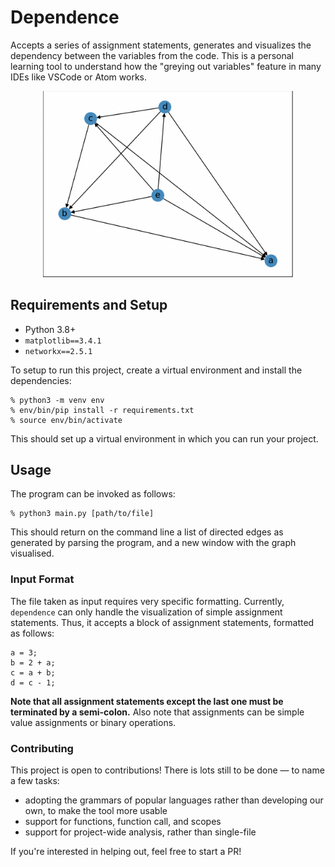# Dependence

Accepts a series of assignment statements, generates and visualizes the dependency between the variables from the code. This is a personal learning tool to understand how the "greying out variables" feature in many IDEs like VSCode or Atom works.

<p align="center">
<img src="static/demo.png" width="400px" alt="Representation of a Generated Graph"/>
</p>

## Requirements and Setup
- Python 3.8+
- `matplotlib==3.4.1`
- `networkx==2.5.1`

To setup to run this project, create a virtual environment and install the dependencies:
```
% python3 -m venv env
% env/bin/pip install -r requirements.txt
% source env/bin/activate
```
This should set up a virtual environment in which you can run your project.

## Usage
The program can be invoked as follows:
```
% python3 main.py [path/to/file]
```
This should return on the command line a list of directed edges as generated by parsing the program, and a new window with the graph visualised.

### Input Format
The file taken as input requires very specific formatting. Currently, `dependence` can only handle the visualization of simple assignment statements. Thus, it accepts a block of assignment statements, formatted as follows:
```
a = 3;
b = 2 + a;
c = a + b;
d = c - 1;
```
**Note that all assignment statements except the last one must be terminated by a semi-colon.** Also note that assignments can be simple value assignments or binary operations.

### Contributing
This project is open to contributions! There is lots still to be done — to name a few tasks:
- adopting the grammars of popular languages rather than developing our own, to make the tool more usable
- support for functions, function call, and scopes
- support for project-wide analysis, rather than single-file

If you're interested in helping out, feel free to start a PR!
